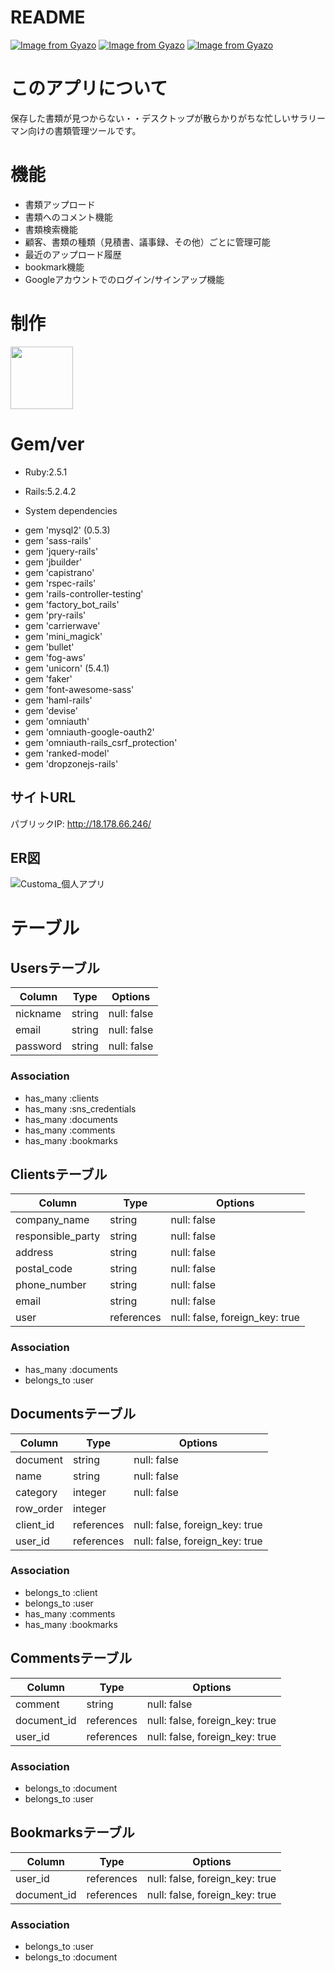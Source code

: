 # README

[![Image from Gyazo](https://i.gyazo.com/55cf627a836024acaef79a509ea16903.jpg)](https://gyazo.com/55cf627a836024acaef79a509ea16903)
[![Image from Gyazo](https://i.gyazo.com/cbc30224c1263dcf277b9e0f59a73701.jpg)](https://gyazo.com/cbc30224c1263dcf277b9e0f59a73701)
[![Image from Gyazo](https://i.gyazo.com/1ad6731b4201ec53ed205de81d2c4f6a.jpg)](https://gyazo.com/1ad6731b4201ec53ed205de81d2c4f6a)

# このアプリについて

保存した書類が見つからない・・デスクトップが散らかりがちな忙しいサラリーマン向けの書類管理ツールです。

# 機能

* 書類アップロード
* 書類へのコメント機能
* 書類検索機能
* 顧客、書類の種類（見積書、議事録、その他）ごとに管理可能
* 最近のアップロード履歴
* bookmark機能
* Googleアカウントでのログイン/サインアップ機能

# 制作

<a href="https://github.com/fo-ji"><img src="https://avatars0.githubusercontent.com/u/57491651?s=460&v=4" height="100px;" /></a>

# Gem/ver

* Ruby:2.5.1

* Rails:5.2.4.2

* System dependencies
 - gem 'mysql2' (0.5.3)
 - gem 'sass-rails'
 - gem 'jquery-rails'
 - gem 'jbuilder'
 - gem 'capistrano'
 - gem 'rspec-rails'
 - gem 'rails-controller-testing'
 - gem 'factory_bot_rails'
 - gem 'pry-rails'
 - gem 'carrierwave'
 - gem 'mini_magick'
 - gem 'bullet'
 - gem 'fog-aws'
 - gem 'unicorn' (5.4.1)
 - gem 'faker'
 - gem 'font-awesome-sass'
 - gem 'haml-rails'
 - gem 'devise'
 - gem 'omniauth'
 - gem 'omniauth-google-oauth2'
 - gem 'omniauth-rails_csrf_protection'
 - gem 'ranked-model'
 - gem 'dropzonejs-rails'

## サイトURL

 パブリックIP: http://18.178.66.246/
## ER図

![Customa_個人アプリ](https://user-images.githubusercontent.com/57491651/81266553-e1194f00-907f-11ea-81dd-2e5434b9ca2e.png)

# テーブル
## Usersテーブル

|Column|Type|Options|
|------|----|-------|
|nickname|string|null: false|
|email   |string|null: false|
|password|string|null: false|

### Association
- has_many :clients
- has_many :sns_credentials
- has_many :documents
- has_many :comments
- has_many :bookmarks

## Clientsテーブル

|Column|Type|Options|
|------|----|-------|
|company_name     |string    |null: false|
|responsible_party|string    |null: false|
|address          |string    |null: false|
|postal_code      |string    |null: false|
|phone_number     |string    |null: false|
|email            |string    |null: false|
|user             |references|null: false, foreign_key: true|

### Association
- has_many   :documents
- belongs_to :user

## Documentsテーブル

|Column|Type|Options|
|------|----|-------|
|document     |string    |null: false|
|name         |string    |null: false|
|category     |integer   |null: false|
|row_order    |integer   ||
|client_id    |references|null: false, foreign_key: true|
|user_id      |references|null: false, foreign_key: true|

### Association
- belongs_to :client
- belongs_to :user
- has_many   :comments
- has_many   :bookmarks

## Commentsテーブル

|Column|Type|Options|
|------|----|-------|
|comment     |string    |null: false|
|document_id |references|null: false, foreign_key: true|
|user_id     |references|null: false, foreign_key: true|

### Association
- belongs_to :document
- belongs_to :user

## Bookmarksテーブル

|Column|Type|Options|
|------|----|-------|
|user_id     |references|null: false, foreign_key: true|
|document_id |references|null: false, foreign_key: true|

### Association
- belongs_to :user
- belongs_to :document
